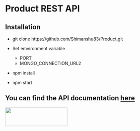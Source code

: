 # Product REST API 



## Installation

* git clone https://github.com/Shimanshu83/Product.git

* Set emvironment variable 
  - PORT 
  - MONGO_CONNECTION_URL2    

* npm install
* npm start 




## You can find the API documentation [here](https://documenter.getpostman.com/view/17412794/UVJcjvkZ)
<a href="https://documenter.getpostman.com/view/17412794/UVJcjvkZ" target="_blank">
    <img src="https://raw.githubusercontent.com/afteracademy/nodejs-backend-architecture-typescript/master/addons/github_assets/api-doc-button.png" width="200" height="60"/>
</a>

